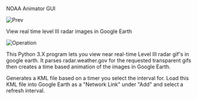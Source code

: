 NOAA Animator GUI

![Prev](http://rankinstudio.com/dnloads/Images/NoaaAnimatorPrev.JPG)

View real time level III radar images in Google Earth

![Operation](http://rankinstudio.com/dnloads/Images/NoaaAnimatorOp.JPG)

This Python 3.X program lets you view near real-time Level III radar gif's in google earth. It parses radar.weather.gov for the requested transparent gifs then creates a time based animation of the images in Google Earth. 

Generates a KML file based on a timer you select the interval for. Load this KML file into Google Earth as a "Network Link" under "Add" and select a refresh interval. 

